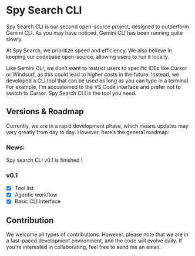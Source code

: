 # Spy Search CLI

Spy Search CLI is our second open-source project, designed to outperform Gemini CLI. As you may have noticed, Gemini CLI has been running quite slowly.

At Spy Search, we prioritize speed and efficiency. We also believe in keeping our codebase open-source, allowing users to run it locally.

Like Gemini CLI, we don’t want to restrict users to specific IDEs like Cursor or Windsurf, as this could lead to higher costs in the future. Instead, we developed a CLI tool that can be used as long as you can type in a terminal. For example, I'm accustomed to the VS Code interface and prefer not to switch to Cursor. Spy Search CLI is the tool you need.

## Versions & Roadmap

Currently, we are in a rapid development phase, which means updates may vary greatly from day to day. However, here’s the general roadmap:

### News:
Spy search CLI v0.1 is finished ! 

### v0.1
- [x] Tool list
- [x] Agentic workflow
- [x] Basic CLI interface

## Contribution

We welcome all types of contributions. However, please note that we are in a fast-paced development environment, and the code will evolve daily. If you're interested in collaborating, feel free to send me an email.